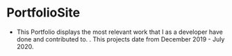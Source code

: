 # PortfolioSite
* This Portfolio displays the most relevant work that I as a developer have done and contributed to. . This projects date from December 2019 - July 2020.